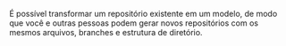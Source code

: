 É possível transformar um repositório existente em um modelo, de modo que você e outras pessoas podem gerar novos repositórios com os mesmos arquivos, branches e estrutura de diretório.